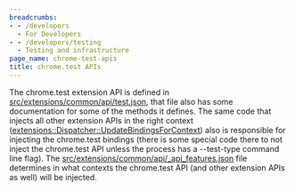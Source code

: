 ```yaml
---
breadcrumbs:
- - /developers
  - For Developers
- - /developers/testing
  - Testing and infrastructure
page_name: chrome-test-apis
title: chrome.test APIs
---
```


The chrome.test extension API is defined in
[src/extensions/common/api/test.json](https://code.google.com/p/chromium/codesearch#chromium/src/extensions/common/api/test.json&q=test.json&sq=package:chromium&type=cs),
that file also has some documentation for some of the methods it defines. The
same code that injects all other extension APIs in the right context
([extensions::Dispatcher::UpdateBindingsForContext](https://code.google.com/p/chromium/codesearch#chromium/src/extensions/renderer/dispatcher.cc&l=1089))
also is responsible for injecting the chrome.test bindings (there is some
special code there to not inject the chrome.test API unless the process has a
--test-type command line flag). The
[src/extensions/common/api/_api_features.json](https://code.google.com/p/chromium/codesearch#chromium/src/extensions/common/api/_api_features.json&l=270)
file determines in what contexts the chrome.test API (and other extension APIs
as well) will be injected.